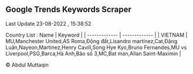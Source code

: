 

## Google Trends Keywords Scraper 
 
Last Update 23-08-2022 , 15:38:52

Country List :
 Name  | Keyword |
| ------------- | ------------- |
| VIETNAM | MU,Manchester United,AS Roma,Động đất,Lisandro martínez,Cat,Đặng Luân,Nayeon,Martinez,Henry Cavill,Song Hye Kyo,Bruno Fernandes,MU vs Liverpool,PSG,Barca,Hà Anh,Bão số 3,MC,Bat man,Allan Saint-Maximin |



© Abdul Muttaqin 
